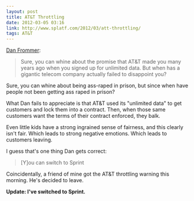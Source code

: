 ```yaml
---
layout: post
title: AT&T Throttling
date: 2012-03-05 03:16
link: http://www.splatf.com/2012/03/att-throttling/
tags: AT&T
---
```


[Dan Frommer](http://www.splatf.com/2012/03/att-throttling/):

> Sure, you can whine about the promise that AT&T made you many years ago when you signed up for unlimited data. But when has a gigantic telecom company actually failed to disappoint you? 

Sure, you can whine about being ass-raped in prison, but since when have people not been getting ass raped in prison?

What Dan fails to appreciate is that AT&T used its "unlimited data" to get customers and lock them into a contract. Then, when those same customers want the terms of their contract enforced, they balk. 

Even little kids have a strong ingrained sense of fairness, and this clearly isn't fair. Which leads to strong negative emotions. Which leads to customers leaving.

I guess that's one thing Dan gets correct:

> [Y]ou can switch to Sprint

Coincidentally, a friend of mine got the AT&T throttling warning this morning. He's decided to leave.

**Update: I've switched to Sprint.**
